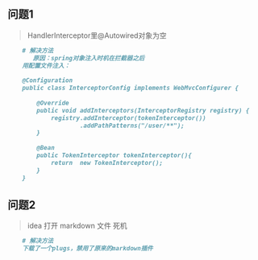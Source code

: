 ## 问题1
> HandlerInterceptor里@Autowired对象为空
```markdown
    # 解决方法
       原因：spring对象注入时机在拦截器之后
    用配置文件注入：
    
    @Configuration
    public class InterceptorConfig implements WebMvcConfigurer {
    
        @Override
        public void addInterceptors(InterceptorRegistry registry) {
            registry.addInterceptor(tokenInterceptor())
                    .addPathPatterns("/user/**");
        }
    
        @Bean
        public TokenInterceptor tokenInterceptor(){
            return  new TokenInterceptor();
        }
    }
```

## 问题2
> idea 打开 markdown 文件 死机
```markdown
    # 解决方法
    下载了一个plugs，禁用了原来的markdown插件 
```

